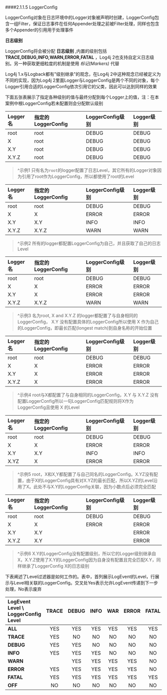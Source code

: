 ####2.1.1.5 LoggerConfig

LoggerConfig对象在日志环境中的Logger对象被声明时创建，LoggerConfig包含一组Filter，保证日志事件在任何Appender处理之前被Filter处理，同样也包含多个Appender的引用用于处理事件

**日志级别**

LoggerConfig将会被分配 **日志级别** ,内置的级别包括 **TRACE,DEBUG,INFO,WARN,ERROR,FATAL** ，Log4j 2也支持自定义日志级别。另一种获取更细粒度的机制是使用 *标记(Markers)* 代替

Log4j 1.x与Logback都有"级别继承"的观念，在Log4j 2中这种观念已经被定义为不同的实现，因为Log4j 2里面Logger与LoggerConfig是两个不同的对象，每个Logger引用合适的LoggerConfig依次引用它的父类，因此可以达到同样的效果

下面五张表展示了指定各种级别的值与最终分配到每个Logger上的值，注：在本案例中根LoggerConfig若未配置则会分配默认级别

|Logger名|指定的LoggerConfig|LoggerConfig级别|Logger级别|
| :------------ |:---------------| :-----|:-----|
|root |root |DEBUG| DEBUG|
|X |root| DEBUG |DEBUG|
|X.Y |root| DEBUG |DEBUG|
|X.Y.Z |root| DEBUG| DEBUG|

>^示例1 只有名为`root`的logger配置了日志Level，其它所有的Logger对象因为引用了root作为LoggerConfig，所以都使用了root的Level

|Logger名|指定的LoggerConfig|LoggerConfig级别|Logger级别|
| :------------ |:---------------| :-----|:-----|
|root| root| DEBUG| DEBUG|
|X |X |ERROR| ERROR|
|X.Y |X.Y |INFO |INFO|
|X.Y.Z |X.Y.Z| WARN| WARN|

>^示例2 所有的logger都配置LoggerConfig为自己，并且获取了自己的日志Level

|Logger名|指定的LoggerConfig|LoggerConfig级别|Logger级别|
| :------------ |:---------------| :-----|:-----|
|root| root| DEBUG| DEBUG|
|X| X| ERROR| ERROR|
|X.Y| X| ERROR| ERROR|
|X.Y.Z| X.Y.Z| WARN| WARN|

>^示例3 名为root, X and X.Y.Z 的logger都配置了与自身相同的LoggerConfig， X.Y 没有配置具体的LoggerConfig所以使用 X 作为自己的LoggerConfig，即最长匹配(longest match)到自身名称的开始位置

|Logger名|指定的LoggerConfig|LoggerConfig级别|Logger级别|
| :------------ |:---------------| :-----|:-----|
|root |root| DEBUG| DEBUG|
|X |X |ERROR |ERROR|
|X.Y |X| ERROR| ERROR|
|X.Y.Z |X |ERROR |ERROR|

>^示例4 root与X都配置了与自身相同的LoggerConfig，X.Y 与 X.Y.Z 没有配置LoggerConfig所以一句LoggerConfig匹配规则将X作为LoggerConfig且使用 X 的Level

|Logger名|指定的LoggerConfig|LoggerConfig级别|Logger级别|
| :------------ |:---------------| :-----|:-----|
|root| root| DEBUG| DEBUG|
|X| X| ERROR |ERROR|
|X.Y |X.Y |INFO |INFO|
|X.YZ |X |ERROR |ERROR|

>^示例5 root，X和X,Y都配置了与自己同名的LoggerConfig。X.YZ没有配置，由于X的LoggerConfig具有对X.YZ的最长匹配，所以X.YZ的Level沿用了X。此处不与X.Y的LoggerConfig关联，因为小数点后必须完全匹配

|Logger名|指定的LoggerConfig|LoggerConfig级别|Logger级别|
| :------------ |:---------------| :-----|:-----|
|root| root |DEBUG| DEBUG|
|X |X |ERROR| ERROR|
|X.Y| X.Y| |ERROR|
|X.Y.Z |X.Y| |ERROR|

>^示例6 X.Y的LoggerConfig没有配置级别，所以它的Logger级别继承自X，X.Y.Z使用了X.Y的LoggerConfig因为自身没有配置且完全匹配X.Y，同样继承了LoggerConfig X的日志级别

下表阐述了Level过滤器是如何工作的。表中，首列展示LogEvent的Level，行展示与Level相关联的LoggerConfig。交叉处Yes表示允许LogEvent传递到下一步处理，No表示废弃

|LogEvent Level \ LoggerConfig Level|TRACE| DEBUG| INFO |WAR| ERROR |FATAL| OFF|
|:------|:------:|:------:|:------:|:------:|:------:|:------:|:------:|
|**ALL**| YES |YES |YES| YES |YES| YES| NO|
|**TRACE**| YES| NO |NO| NO| NO| NO |NO|
|**DEBUG**| YES |YES| NO| NO| NO| NO |NO|
|**INFO** |YES |YES |YES |NO| NO| NO |NO|
|**WARN** ||YES |YES| YES |YES| NO| NO| NO|
|**ERROR**| YES |YES |YES |YES| YES| NO| NO|
|**FATAL**| YES |YES |YES |YES| YES| YES| NO|
|**OFF** |NO| NO| NO| NO| NO |NO |NO|